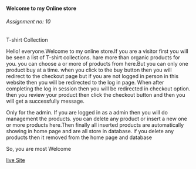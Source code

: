 <h4>Welcome to my Online store</h4>
<h6>Assignment no: 10</h6>
<span>T-shirt Collection</span>
</br>
<p>Hello! everyone.Welcome to my online store.If you are a visitor first you will be seen a list of T-shirt collections. hare more than organic products for you. you can choose a or more of products from here.But you can only one product buy at a time. when you click to the buy button then you will redirect to the checkout page but if you are not logged in person in this website then you will be redirected to the log in page. When after completing the log in session then you will be redirected in checkout option. then you review your product then click the checkout button and then you will get a successfully message.</p>

<p>Only for the admin. If you are logged in as a admin then you will do management the products. you can delete any product or insert a new one or more products here.Then finally all inserted products are automatically showing in home page and are all store in database. if you delete any products then it removed from the home page and database</p>

<span>So, you are most Welcome</span>

<a href="https://t-shirt-web-store.web.app/">live Site</a>